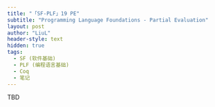 ```yaml
---
title: "「SF-PLF」19 PE"
subtitle: "Programming Language Foundations - Partial Evaluation"
layout: post
author: "LiuL"
header-style: text
hidden: true
tags:
  - SF (软件基础)
  - PLF (编程语言基础)
  - Coq
  - 笔记
---
```


TBD
